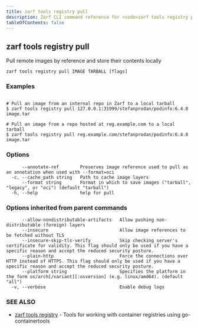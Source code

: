 ```yaml
---
title: zarf tools registry pull
description: Zarf CLI command reference for <code>zarf tools registry pull</code>.
tableOfContents: false
---
```


<!-- Page generated by Zarf; DO NOT EDIT -->

## zarf tools registry pull

Pull remote images by reference and store their contents locally

```
zarf tools registry pull IMAGE TARBALL [flags]
```

### Examples

```

# Pull an image from an internal repo in Zarf to a local tarball
$ zarf tools registry pull 127.0.0.1:31999/stefanprodan/podinfo:6.4.0 image.tar

# Pull an image from a repo hosted at reg.example.com to a local tarball
$ zarf tools registry pull reg.example.com/stefanprodan/podinfo:6.4.0 image.tar

```

### Options

```
      --annotate-ref        Preserves image reference used to pull as an annotation when used with --format=oci
  -c, --cache_path string   Path to cache image layers
      --format string       Format in which to save images ("tarball", "legacy", or "oci") (default "tarball")
  -h, --help                help for pull
```

### Options inherited from parent commands

```
      --allow-nondistributable-artifacts   Allow pushing non-distributable (foreign) layers
      --insecure                           Allow image references to be fetched without TLS
      --insecure-skip-tls-verify           Skip checking server's certificate for validity. This flag should only be used if you have a specific reason and accept the reduced security posture.
      --plain-http                         Force the connections over HTTP instead of HTTPS. This flag should only be used if you have a specific reason and accept the reduced security posture.
      --platform string                    Specifies the platform in the form os/arch[/variant][:osversion] (e.g. linux/amd64). (default "all")
  -v, --verbose                            Enable debug logs
```

### SEE ALSO

* [zarf tools registry](/commands/zarf_tools_registry/)	 - Tools for working with container registries using go-containertools

